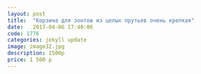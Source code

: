 ```yaml
---
layout: post
title:  "Корзина для зонтов из целых прутьев очень крепкая"
date:   2017-04-06 17:40:06
code: 1776
categories: jekyll update
image: image32.jpg
description: 1500р
price: 1 500 р
---
```


